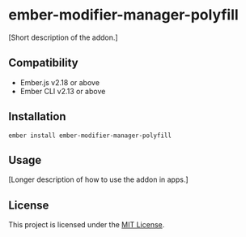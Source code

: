 ember-modifier-manager-polyfill
==============================================================================

[Short description of the addon.]


Compatibility
------------------------------------------------------------------------------

* Ember.js v2.18 or above
* Ember CLI v2.13 or above


Installation
------------------------------------------------------------------------------

```
ember install ember-modifier-manager-polyfill
```


Usage
------------------------------------------------------------------------------

[Longer description of how to use the addon in apps.]


License
------------------------------------------------------------------------------

This project is licensed under the [MIT License](LICENSE.md).
